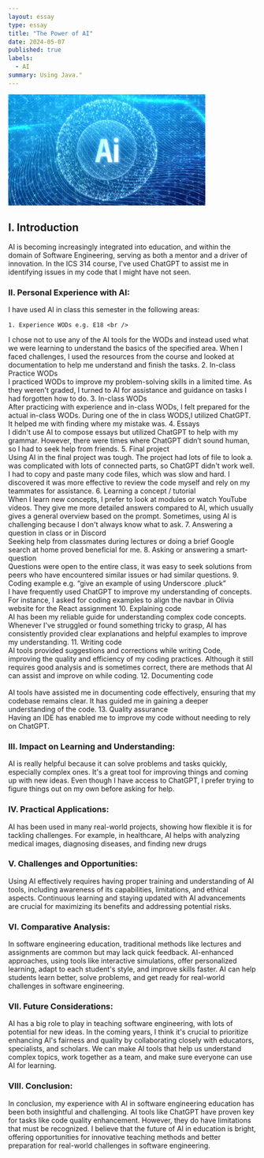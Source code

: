 ```yaml
---
layout: essay
type: essay
title: "The Power of AI"
date: 2024-05-07
published: true
labels:
  - AI
summary: Using Java."
---
```


<div class="text-center p-4">
  <img width="400px" src="../img/ai.jpg" class="img-thumbnail" >
</div>

## I. Introduction
AI is becoming increasingly integrated into education, and within the domain of Software Engineering, serving as both a mentor and a driver of innovation. In the ICS 314 course, I've used ChatGPT to assist me in identifying issues in my code that I might have not seen.

### II. Personal Experience with AI:
I have used AI in class this semester in the following areas:

    1. Experience WODs e.g. E18 <br />
  I chose not to use any of the  AI tools  for the WODs and instead used what we were learning to understand the basics of the specified area. When I faced challenges, I used the resources from the course and looked at documentation to help me understand and finish the tasks.
  2. In-class Practice WODs <br />
I practiced WODs to improve my problem-solving skills in a limited time. As they weren't graded, I turned to AI for assistance and guidance on tasks I had forgotten how to do.
  3. In-class WODs <br />
After practicing with experience and in-class WODs, I felt prepared for the actual in-class WODs. During one of the in class WODS,I utilized ChatGPT. It helped me with finding where my mistake was.
  4. Essays <br />
I didn't use AI to compose essays but utilized ChatGPT to help with my grammar. However, there were times where ChatGPT didn’t sound human, so I had to seek help from friends.
  5. Final project <br />
Using AI in the final project was tough. The project had lots of file to look a.  was complicated with lots of connected parts, so ChatGPT didn't work well. I had to copy and paste many code files, which was slow and hard. I discovered it was more effective to review the code myself and rely on my teammates for assistance.
  6. Learning a concept / tutorial <br />
When I learn new concepts, I prefer to look at modules or watch YouTube videos. They give me more detailed answers compared to AI, which usually gives a general overview based on the prompt. Sometimes, using AI is challenging because I don't always know what to ask.
  7. Answering a question in class or in Discord <br />
Seeking help from classmates during lectures or doing a brief Google search at home proved beneficial for me. 
  8. Asking or answering a smart-question <br />
Questions were open to the entire class, it was easy to seek solutions from peers who have encountered similar issues or had similar questions.
  9. Coding example e.g. “give an example of using Underscore .pluck” <br />
I have  frequently used ChatGPT to improve my understanding of concepts. For instance, I asked for coding examples to align the navbar in Olivia website for the React assignment
  10. Explaining code <br />
AI has been my reliable guide for understanding complex code concepts. Whenever I've struggled or found something tricky to grasp, AI has consistently provided clear explanations and helpful examples to improve my understanding.
  11. Writing code <br />
AI tools provided suggestions and corrections while writing Code, improving the quality and efficiency of my coding practices. Although it still requires good analysis and is sometimes correct, there are methods that AI can assist and improve on while coding.
  12. Documenting code <br />     
AI tools have assisted me in documenting code effectively, ensuring that my codebase remains clear. It has guided me in gaining a deeper understanding  of the code.
  13. Quality assurance <br />
Having an IDE has enabled me to improve my code without needing to rely on ChatGPT.

### III. Impact on Learning and Understanding:
AI is really helpful because it can solve problems and tasks quickly, especially complex ones. It's a great tool for improving things and coming up with new ideas. Even though I have access to ChatGPT, I prefer trying to figure things out on my own before asking for help. 

### IV. Practical Applications:
AI has been used in many real-world projects, showing how flexible  it is for tackling challenges. For example, in healthcare, AI helps with analyzing medical images, diagnosing diseases, and finding new drugs

### V. Challenges and Opportunities:
Using AI effectively requires having proper training and understanding of AI tools, including awareness of its capabilities, limitations, and ethical aspects. Continuous learning and staying updated with AI advancements are crucial for maximizing its benefits and addressing potential risks.

### VI. Comparative Analysis:
In software engineering education, traditional methods like lectures and assignments are common but may lack quick feedback. AI-enhanced approaches, using tools like interactive simulations, offer personalized learning, adapt to each student's style, and improve skills faster. AI can help students learn better, solve problems, and get ready for real-world challenges in software engineering.

### VII. Future Considerations:
AI has a big role to play in teaching software engineering, with lots of potential for new ideas. In the coming years, I think it's crucial to prioritize enhancing AI's fairness and quality by collaborating closely with educators, specialists, and scholars. We can make AI tools that help us understand complex topics, work together as a team, and make sure everyone can use AI for learning. 

### VIII. Conclusion:
In conclusion, my experience with AI in software engineering education has been both insightful and challenging. AI tools like ChatGPT have proven key for tasks like code quality enhancement. However, they do have limitations that must be recognized. I believe that the future of AI in education is bright, offering opportunities for innovative teaching methods and better preparation for real-world challenges in software engineering.

